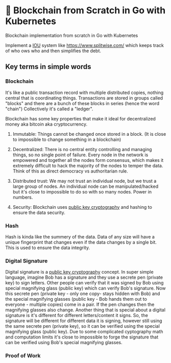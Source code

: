 # :construction: Blockchain from Scratch in Go with Kubernetes

Blockchain implementation from scratch in Go with Kubernetes 

Implement a [IOU](https://en.wikipedia.org/wiki/IOU) system like https://www.splitwise.com/ which keeps track of who ows who and then simplifies the debt. 

## Key terms in simple words

### Blockchain

It's like a public transaction record with multiple distributed copies, nothing central that is coordinating things.
Transactions are stored in groups called "blocks" and there are a bunch of these blocks in series (hence the word "chain") 
Collectively it's called a "ledger".

Blockchain has some key properties that make it ideal for decentralized money aka bitcoin aka cryptocurrency. 

1. Immutable: Things cannot be changed once stored in a block. (It is close to impossible to change something in a blockchain)

2. Decentralized: There is no central entity controlling and managing things, so no single point of failure. 
                  Every node in the network is empowered and together all the nodes form consensus, which makes
                  it extremely difficult to hack the majority of the nodes to temper the data. 
                  Think of this as direct democracy vs authoritarian rule.
                  
3. Distributed trust: We may not trust an individual node, but we trust a large group of nodes. An individual node can be
               manipulated/hacked but it's close to impossible to do so with so many nodes. Power in numbers.
               
4. Security: Blockchain uses [public key cryptography](https://medium.com/@vrypan/explaining-public-key-cryptography-to-non-geeks-f0994b3c2d5) and hashing to ensure the data security. 


### Hash

Hash is kinda like the summery of the data. Data of any size will have a unique fingerprint that changes even if 
the data changes by a single bit. This is used to ensure the data integrity. 

### Digital Signature

Digital signature is a [public key cryptography](https://en.wikipedia.org/wiki/Public-key_cryptography) concept. 
In super simple language, imagine Bob has a signature and they use a secrete pen (private key) to sign letters.
Other people can verify that it was signed by Bob using special magnifying glass (public key) which can verify Bob's signature.
Now this secrete pen (private key - only one copy- stays hidden with Bob) and the special magnifying glasses (public key - Bob hands them out 
to everyone - multiple copies) come in a pair. If the pen changes then the magnifying glasses also change.
Another thing that is special about a digital signature is it's different for different letters/content it signs.
So, the signature will be different for different data it is signing, however still using the same secrete pen (private key),
so it can be verified using the special magnifying glass (public key). Due to some complicated cyptography math and computation
limits it's close to impossible to forge the signature that can be verified using Bob's special magnifying glasses.

### Proof of Work

